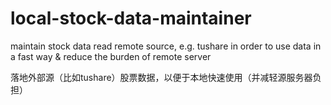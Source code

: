 # local-stock-data-maintainer
maintain stock data read remote source, e.g. tushare
in order to use data in a fast way & reduce the burden of remote server

落地外部源（比如tushare）股票数据，以便于本地快速使用（并减轻源服务器负担）
